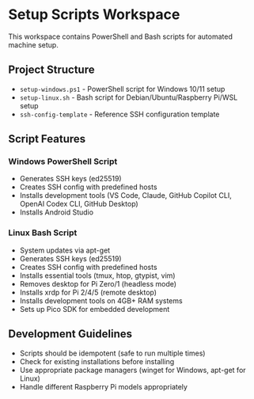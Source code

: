 # Setup Scripts Workspace

This workspace contains PowerShell and Bash scripts for automated machine setup.

## Project Structure
- `setup-windows.ps1` - PowerShell script for Windows 10/11 setup
- `setup-linux.sh` - Bash script for Debian/Ubuntu/Raspberry Pi/WSL setup
- `ssh-config-template` - Reference SSH configuration template

## Script Features

### Windows PowerShell Script
- Generates SSH keys (ed25519)
- Creates SSH config with predefined hosts
- Installs development tools (VS Code, Claude, GitHub Copilot CLI, OpenAI Codex CLI, GitHub Desktop)
- Installs Android Studio

### Linux Bash Script
- System updates via apt-get
- Generates SSH keys (ed25519)
- Creates SSH config with predefined hosts
- Installs essential tools (tmux, htop, gtypist, vim)
- Removes desktop for Pi Zero/1 (headless mode)
- Installs xrdp for Pi 2/4/5 (remote desktop)
- Installs development tools on 4GB+ RAM systems
- Sets up Pico SDK for embedded development

## Development Guidelines
- Scripts should be idempotent (safe to run multiple times)
- Check for existing installations before installing
- Use appropriate package managers (winget for Windows, apt-get for Linux)
- Handle different Raspberry Pi models appropriately
